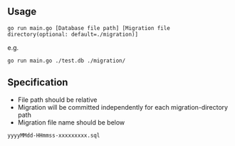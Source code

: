 ## Usage

``` shell
go run main.go [Database file path] [Migration file directory(optional: default=./migration)]
```

e.g.

``` shell
go run main.go ./test.db ./migration/
```

## Specification

- File path should be relative
- Migration will be committed independently for each migration-directory path
- Migration file name should be below

``` shell
yyyyMMdd-HHmmss-xxxxxxxxx.sql
```
